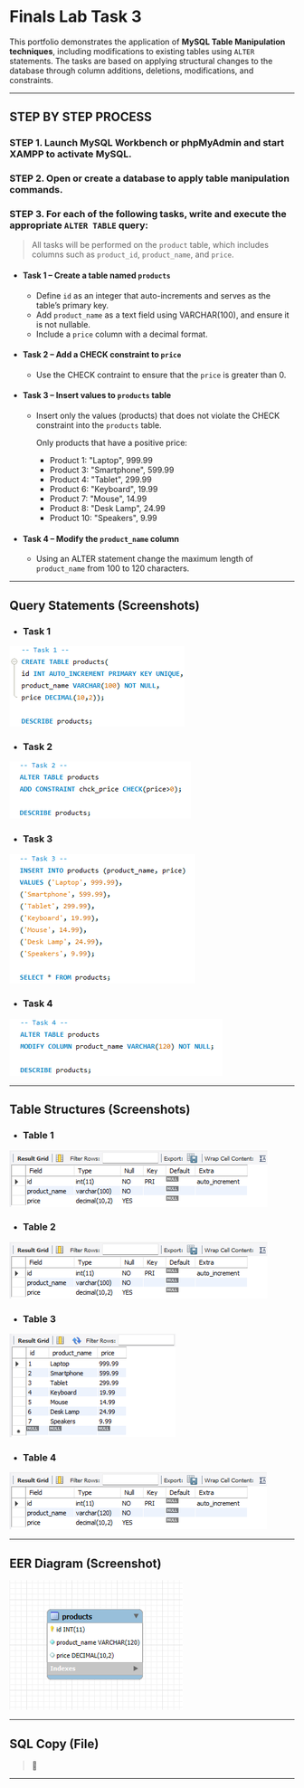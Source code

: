 # Finals Lab Task 3
This portfolio demonstrates the application of **MySQL Table Manipulation techniques**, including modifications to existing tables using `ALTER` statements. The tasks are based on applying structural changes to the database through column additions, deletions, modifications, and constraints.

---

## STEP BY STEP PROCESS

### STEP 1. Launch MySQL Workbench or phpMyAdmin and start XAMPP to activate MySQL.

### STEP 2. Open or create a database to apply table manipulation commands.

### STEP 3. For each of the following tasks, write and execute the appropriate `ALTER TABLE` query:

> All tasks will be performed on the `product` table, which includes columns such as `product_id`, `product_name`, and `price`.

- #### Task 1 – Create a table named `products`
  - Define `id` as an integer that auto-increments and serves as the table’s primary key.
  - Add `product_name` as a text field using VARCHAR(100), and ensure it is not nullable.
  - Include a `price` column with a decimal format.

- #### Task 2 – Add a CHECK constraint to `price`
  - Use the CHECK contraint to ensure that the `price` is greater than 0.
    
- #### Task 3 – Insert values to `products` table
  - Insert only the values (products) that does not violate the CHECK constraint into the `products` table.
  
    Only products that have a positive price:
    - Product 1: "Laptop", 999.99
    - Product 3: "Smartphone", 599.99
    - Product 4: "Tablet", 299.99
    - Product 6: "Keyboard", 19.99
    - Product 7: "Mouse", 14.99
    - Product 8: "Desk Lamp", 24.99
    - Product 10: "Speakers", 9.99
    
- #### Task 4 – Modify the `product_name` column 
  - Using an ALTER statement change the maximum length of `product_name` from 100 to 120 characters. 

---

## Query Statements (Screenshots)
- ### Task 1
![screenshot](images/FLT3(T1).png)
- ### Task 2
![screenshot](images/FLT3(T2).png)
- ### Task 3
![screenshot](images/FLT3(T3).png)
- ### Task 4
![screenshot](images/FLT3(T4).png)

---

## Table Structures (Screenshots)
- ### Table 1
![screenshot](images/FLT3(tbl1).png)
- ### Table 2
![screenshot](images/FLT3(tbl1).png)
- ### Table 3
![screenshot](images/FLT3(tbl3).png)
- ### Table 4
![screenshot](images/FLT3(tbl4).png)

---

## EER Diagram (Screenshot)
![screenshot](images/FLT3(EER_Diagram).png)

---

## SQL Copy (File)
> 📂 

---


